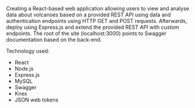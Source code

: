 Creating a React-based web application allowing users to view and analyse data about volcanoes based on a provided REST API using data and authentication endpoints using HTTP GET and POST requests. Afterwards, deploy using Express.js and extend the provided REST API with custom endpoints. The root of the site (localhost:3000) points to Swagger documentation based on the back-end.

Technology used:
- React
- Node.js
- Express.js
- MySQL
- Swagger
- Knex
- JSON web tokens
